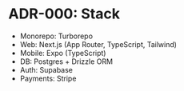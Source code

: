 # ADR-000: Stack
- Monorepo: Turborepo
- Web: Next.js (App Router, TypeScript, Tailwind)
- Mobile: Expo (TypeScript)
- DB: Postgres + Drizzle ORM
- Auth: Supabase
- Payments: Stripe
